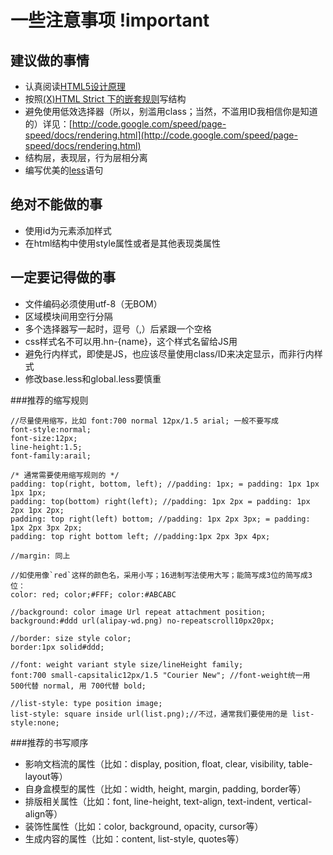 # 一些注意事项 !important

## 建议做的事情
* 认真阅读[HTML5设计原理](http://www.cn-cuckoo.com/2010/10/21/the-design-of-html5-2151.html)
* 按照[(X)HTML Strict 下的嵌套规则](http://www.junchenwu.com/2007/01/allowed_nesting_of_elements_in_html_4_strict_and_xhtml_10_strict.html)写结构
* 避免使用低效选择器（所以，别滥用class；当然，不滥用ID我相信你是知道的）详见：[http://code.google.com/speed/page-speed/docs/rendering.html](http://code.google.com/speed/page-speed/docs/rendering.html)
* 结构层，表现层，行为层相分离
* 编写优美的[less](http://www.lesscss.net/)语句
        
## 绝对不能做的事
* 使用id为元素添加样式
* 在html结构中使用style属性或者是其他表现类属性

## 一定要记得做的事
* 文件编码必须使用utf-8（无BOM）
* 区域模块间用空行分隔
* 多个选择器写一起时，逗号（,）后紧跟一个空格
* css样式名不可以用.hn-{name}，这个样式名留给JS用
* 避免行内样式，即使是JS，也应该尽量使用class/ID来决定显示，而非行内样式
* 修改base.less和global.less要慎重

###推荐的缩写规则

    //尽量使用缩写，比如 font:700 normal 12px/1.5 arial; 一般不要写成
    font-style:normal;
    font-size:12px;
    line-height:1.5;
    font-family:arail;
    
    /* 通常需要使用缩写规则的 */    
    padding: top(right, bottom, left); //padding: 1px; = padding: 1px 1px 1px 1px;
    padding: top(bottom) right(left); //padding: 1px 2px = padding: 1px 2px 1px 2px;
    padding: top right(left) bottom; //padding: 1px 2px 3px; = padding: 1px 2px 3px 2px;
    padding: top right bottom left; //padding:1px 2px 3px 4px;
        
    //margin: 同上
    
    //如使用像`red`这样的颜色名，采用小写；16进制写法使用大写；能简写成3位的简写成3位：
    color: red; color;#FFF; color:#ABCABC
    
    //background: color image Url repeat attachment position;
    background:#ddd url(alipay-wd.png) no-repeatscroll10px20px;
    
    //border: size style color;
    border:1px solid#ddd;
    
    //font: weight variant style size/lineHeight family;
    font:700 small-capsitalic12px/1.5 "Courier New"; //font-weight统一用 500代替 normal, 用 700代替 bold;
    
    //list-style: type position image;
    list-style: square inside url(list.png);//不过，通常我们要使用的是 list-style:none;
    
###推荐的书写顺序

* 影响文档流的属性（比如：display, position, float, clear, visibility, table-layout等）
* 自身盒模型的属性（比如：width, height, margin, padding, border等）
* 排版相关属性（比如：font, line-height, text-align, text-indent, vertical-align等）
* 装饰性属性（比如：color, background, opacity, cursor等）
* 生成内容的属性（比如：content, list-style, quotes等）


